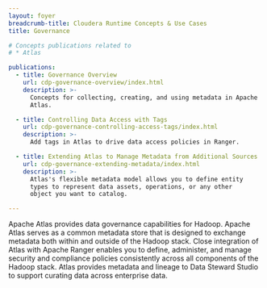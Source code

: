 ```yaml
---
layout: foyer
breadcrumb-title: Cloudera Runtime Concepts & Use Cases
title: Governance

# Concepts publications related to
# * Atlas

publications:
  - title: Governance Overview
    url: cdp-governance-overview/index.html
    description: >-
      Concepts for collecting, creating, and using metadata in Apache
      Atlas.

  - title: Controlling Data Access with Tags
    url: cdp-governance-controlling-access-tags/index.html
    description: >-
      Add tags in Atlas to drive data access policies in Ranger.

  - title: Extending Atlas to Manage Metadata from Additional Sources
    url: cdp-governance-extending-metadata/index.html
    description: >-
      Atlas's flexible metadata model allows you to define entity
      types to represent data assets, operations, or any other
      object you want to catalog.

---
```


Apache Atlas provides data governance capabilities for Hadoop. Apache
Atlas serves as a common metadata store that is designed to exchange
metadata both within and outside of the Hadoop stack. Close integration
of Atlas with Apache Ranger enables you to define, administer, and
manage security and compliance policies consistently across all
components of the Hadoop stack. Atlas provides metadata and lineage to
Data Steward Studio to support curating data across enterprise data.
